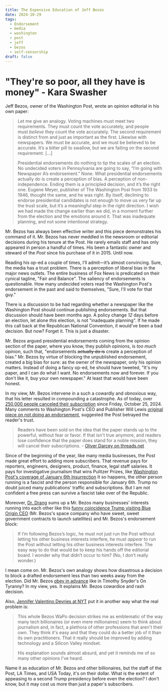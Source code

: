 ```yaml
---
title: The Expensive Education of Jeff Bezos
date: 2024-10-29
tags:
  - Endorsement
  - media
  - washington
  - post
  - jeff
  - bezos
  - self-censorship
draft: false
---
```

# "They're so poor, all they have is money" - Kara Swasher

Jeff Bezos, owner of the Washington Post, wrote an opinion editorial in his own paper:

> Let me give an analogy. Voting machines must meet two requirements. They must count the vote accurately, and people must _believe_ they count the vote accurately. The second requirement is distinct from and just as important as the first. Likewise with newspapers. We must be accurate, and we must be believed to be accurate. It’s a bitter pill to swallow, but we are failing on the second requirement. [...]
>
> Presidential endorsements do nothing to tip the scales of an election. No undecided voters in Pennsylvania are going to say, “I’m going with Newspaper A’s endorsement.” None. What presidential endorsements actually do is create a perception of bias. A perception of non-independence. Ending them is a principled decision, and it’s the right one. Eugene Meyer, publisher of The Washington Post from 1933 to 1946, thought the same, and he was right. By itself, declining to endorse presidential candidates is not enough to move us very far up the trust scale, but it’s a meaningful step in the right direction. I wish we had made the change earlier than we did, in a moment further from the election and the emotions around it. That was inadequate planning, and not some intentional strategy.

Mr. Bezos has always been effective writer and this piece demonstrates his command of it. Mr. Bezos has never meddled in the newsroom or editorial decisions during his tenure at the Post. He rarely emails staff and has only appeared in person a handful of times. His been a fantastic owner and steward of the *Post* since his purchase of it in 2015. Until now.

Reading his op-ed a couple of times, I’ll admit—it’s almost convincing. Sure, the media has a trust problem. There is a perception of liberal bias in the major news outlets. The entire business of Fox News is predicated on their cynical tagline, "Fair and Balance". The saliency of endorsements is questionable. How many undecided voters read the Washington Post's endorsement in the past and said to themselves, "Sure, I'll vote for that guy."

There is a discussion to be had regarding whether a newspaper like the Washington Post should continue publishing endorsements. But that discussion should have been months ago. A policy change *12* days before an election, let alone *this* election, is not "inadequate planning".  If he made this call back at the Republican National Convention, it would've been a bad decision. But now? Forget it. This is just a disaster.

Mr. Bezos argued presidential endorsements coming from the opinion section of the paper, where you know, they publish opinions, is *too much* opinion, such that, "endorsements ~~actually do is~~ create a perception of bias."  Mr. Bezos by virtue of blocking the unpublished endorsement, created a big bias for sure: as the owner of the newspaper, only his opinion matters. Instead of doing a fancy op-ed, he should have tweeted, "It's my paper, and I can do what I want. No endorsements now and forever. If you don't like it, buy your own newspaper." At least that would have been honest.

In my view, Mr. Bezos intervene in a such a cowardly and obnoxious way, that his letter resulted in compounding a catastrophe. As of today, over [250,000 people canceled their subscription](https://www.npr.org/2024/10/29/nx-s1-5170939/more-than-250-000-subscribers-have-left-washington-post-over-withheld-endorsement) since Friday, October 25, 2024. Many comments to Washington Post's CEO and Publisher Will Lewis [original piece on not doing an endorsement](https://www.washingtonpost.com/opinions/2024/10/25/washington-post-endorsement/), suggested the Post betrayed the reader's trust.

> Readers have been sold on the idea that the paper stands up to the powerful, without fear or favor. If that isn't true anymore, and readers lose confidence that the paper does stand for a noble mission, they will cancel their subscriptions. - [Oliver Darcey on threads.net](https://www.threads.net/@oliverdarcy/post/DBmEORlvYbh?xmt=AQGzSDA4ApAHGaEAd18jyYGZTBQBEsOR65zHjjtyw_DxXw)

Since of the beginning of the year, like many media businesses, the Post made great effort to adding more subscribers. That revenue pays for reporters, engineers, designers, product, finance, legal staff salaries. It pays for investigative journalism that wins Pulitzer Prizes, like [Washington Post's coverage of January 6th Insurrection](https://www.washingtonpost.com/media/2022/05/09/washington-post-wins-pulitzer-prize-jan-6-coverage/) It so happens, the other person running is a fascist and the person responsible for January 6th. Trump no doubt juiced many publications' traffic and subscriptions. But I am not confident a free press can survive a fascist take over of the Republic. 

Moreover, [Dr. Drang](https://fosstodon.org/@drdrang/113387991801308851) sums up a Mr. Bezos many businesses' interests running into each other like this [funny coincidence Trump visiting Blue Origin CEO](https://www.thedailybeast.com/is-this-the-reason-jeff-bezos-owned-washington-post-didnt-endorse-kamala-harris-blue-origin-donald-trump/) (Mr. Bezos's space company who have sweet, sweet government contracts to launch satellites) and Mr. Bezos's endorsement block:

> If I’m following Bezos’s logic, he must not just run the Post without letting his other business interests interfere, he must *appear* to run the Post without letting his other business interests interfere. The easy way to do that would be to keep his hands off the editorial board. I wonder why that didn’t occur to him? (No, I don’t really wonder.)

I mean come on. Mr. Bezos's own analogy shows how disastrous a decision to block a drafted endorsement less than two weeks away from the election. Did Mr. Bezos [obey in advance](https://snyder.substack.com/p/obeying-in-advance) like in Timothy Snyder's On Tyranny? In my view, yes. It explains Mr. Bezos cowardice and rash decision.

Also, [Jennifer Valentino Devries at NYT](https://www.threads.net/@jenvalentino_nyt/post/DBtsrqLObvS?xmt=AQGzSDA4ApAHGaEAd18jyYGZTBQBEsOR65zHjjtyw_DxXw) put it in another way what the real problem is:

> This whole Bezos WaPo decision strikes me as emblematic of the way many tech billionaires (or even mere millionaires) seem to think about journalism and, in fact, a plethora of other professions that aren't their own. They think it's easy and that they could do a better job of it than its own practitioners. That it really should be improved by adding technology and a Silicon Valley mindset.
 >
 >His explanation sounds almost absurd, and yet it reminds me of so many other opinions I've heard.

Name it as education of Mr. Bezos and other billionaires, but the staff of the Post, LA Times, and USA Today, it's on their dollar. What is the extent of appeasing to a second Trump presidency before even the election? I don't know, but it may cost us more than just a paper's subscribers.






